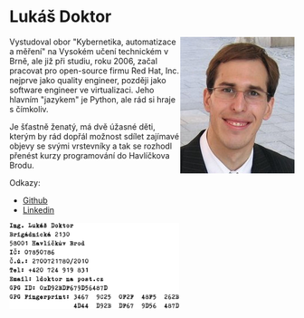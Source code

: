 # Lukáš Doktor

<img align="right" src="../media/ldoktor.jpg">

Vystudoval obor "Kybernetika, automatizace a měření" na Vysokém učení
technickém v Brně, ale již při studiu, roku 2006, začal pracovat
pro open-source firmu Red Hat, Inc. nejprve jako quality engineer,
později jako software engineer ve virtualizaci. Jeho hlavním
"jazykem" je Python, ale rád si hraje s čímkoliv.

Je šťastně ženatý, má dvě úžasné děti, kterým by rád dopřál možnost
sdílet zajímavé objevy se svými vrstevníky a tak se rozhodl přenést
kurzy programování do Havlíčkova Brodu.

Odkazy:

* [Github](https://github.com/ldoktor)
* [Linkedin](https://www.linkedin.com/in/ldoktor)

<img width="300" height="152" src="../media/contact.png">

